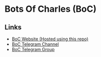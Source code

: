 # Bots Of Charles (BoC)

## Links

- [BoC Website (Hosted using this repo)](https://bots-of-charles.github.io)
- [BoC Telegram Channel](https://t.me/bots_of_charles)
- [BoC Telegram Group](https://t.me/bots_of_charles_chat)
